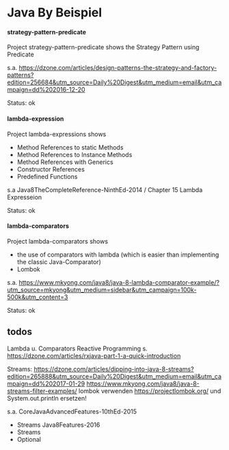 # Java By Beispiel
#### strategy-pattern-predicate
Project strategy-pattern-predicate shows the Strategy Pattern using Predicate

s.a. https://dzone.com/articles/design-patterns-the-strategy-and-factory-patterns?edition=256684&utm_source=Daily%20Digest&utm_medium=email&utm_campaign=dd%202016-12-20

Status: ok

#### lambda-expression
Project lambda-expressions shows
- Method References to static Methods
- Method References to Instance Methods
- Method References with Generics
- Constructor References
- Predefined Functions 

s.a Java8TheCompleteReference-NinthEd-2014 / Chapter 15 Lambda Expresseion

Status: ok

#### lambda-comparators
Project lambda-comparators shows
- the use of comparators with lambda (which is easier than implementing the classic Java-Comparator)
- Lombok

s.a. https://www.mkyong.com/java8/java-8-lambda-comparator-example/?utm_source=mkyong&utm_medium=sidebar&utm_campaign=100k-500k&utm_content=3

Status: ok

## todos
Lambda u. Comparators
Reactive Programming s. https://dzone.com/articles/rxjava-part-1-a-quick-introduction

Streams:
https://dzone.com/articles/dipping-into-java-8-streams?edition=265888&utm_source=Daily%20Digest&utm_medium=email&utm_campaign=dd%202017-01-29
https://www.mkyong.com/java8/java-8-streams-filter-examples/
lombok verwenden https://projectlombok.org/ und System.out.println ersetzen!

s.a. 
CoreJavaAdvancedFeatures-10thEd-2015
- Streams
Java8Features-2016
- Streams
- Optional

